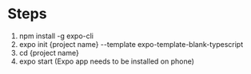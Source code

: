 Steps
=====
1. npm install -g expo-cli
2. expo init {project name} --template expo-template-blank-typescript
3. cd {project name}
4. expo start (Expo app needs to be installed on phone)

